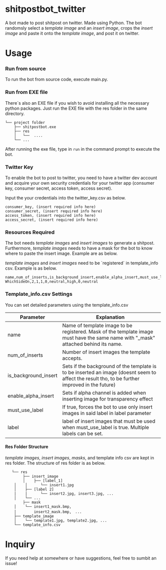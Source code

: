 # shitpostbot_twitter
 A bot made to post shitpost on twitter. Made using Python.
The bot randomsly select a *template image* and an *insert image*, crops the *insert image* and paste it onto the *template image*, and post it on twitter.

# Usage

### Run from source
To run the bot from source code, execute main.py.

### Run from EXE file
There\`s also an EXE file if you wish to avoid installing all the necessary python packages. Just run the EXE file with the res folder in the same directory.

```
└── project folder
    ├── shitpostbot.exe
    ├── res
    │   └──  ....
    └── ...
```
After running the exe file, type in `run` in the command prompt to execute the bot.

### Twitter Key
To enable the bot to post to twitter, you need to have a twitter dev account and acquire your own security credentials for your twitter app (consumer key, consumer secret, access token, access secret).

Input the your credentials into the twitter_key.csv as below.

```
consumer_key, (insert required info here)
consumer_secret, (insert required info here)
access_token, (insert required info here)
access_secret, (insert required info here)
```

### Resources Required
The bot needs *template images* and *insert images* to generate a shitpost.
Furthermore, *template images* needs to have a mask for the bot to know where to paste the insert image.
Example are as below.

*template images* and *insert images* need to be \`registered\` in template_info csv.
Example is as below.
```
name,num_of_inserts,is_background_insert,enable_alpha_insert,must_use_label,label
WhichSideOn,2,1,1,0,neutral,high,0,neutral
```
### Template_info.csv Settings
You can set detailed parameters using the template_info.csv

| Parameter  |  Explanation |
| ------------ | ------------ |
|  name | Name of template image to be registered. Mask of the template image must have the same name with "_mask" attached behind its name.|
|  num_of_inserts | Number of insert images the template accepts.   |
|  is_background_insert  | Sets if the background of the template is to be inserted an image (doesnt seem to affect the result tho, to be further improved in the future)  |
|  enable_alpha_insert |  Sets if alpha channel is added when inserting image for transparency effect  |
|  must_use_label | If true, forces the bot to use only insert images in said label in label parameter  |
|  label | label of insert images that must be used when must_use_label is true. Multiple labels can be set.  |

#### Res Folder Structure
*template images*, *insert images*, *masks*, and template info csv are kept in res folder.
The structure of res folder is as below.

```
   └── res
    	├── insert_image
    	│    ├── [label_1]
	│    │	    └── insert1.jpg
	│    ├── [label 2]
	|    |	    └── insert2.jpg, insert3.jpg, ...
	│    └── ...
        ├── mask
	│    └── insert1_mask.bmp, 
	│	　　　insert2_mask.bmp,　...
	├── template_image
	│    └── template1.jpg, template2.jpg, ...
	└── template_info.csv
```
# Inquiry
If you need help at somewhere or have suggestions, feel free to sumbit an issue!



